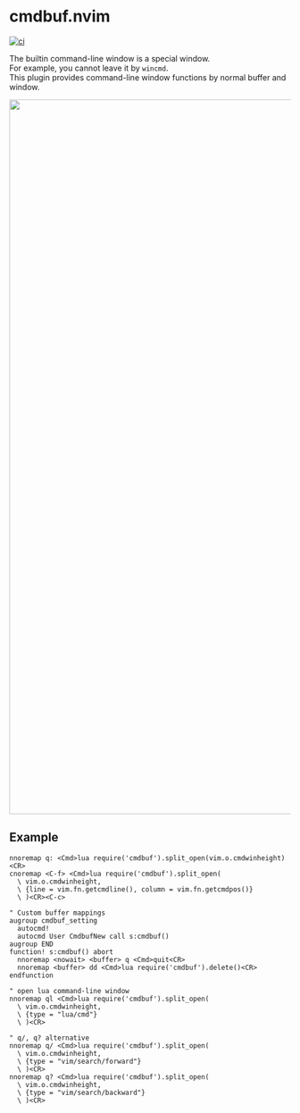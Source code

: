 # cmdbuf.nvim

[![ci](https://github.com/notomo/cmdbuf.nvim/workflows/ci/badge.svg?branch=main)](https://github.com/notomo/cmdbuf.nvim/actions?query=workflow%3Aci+branch%3Amain)

The builtin command-line window is a special window.  
For example, you cannot leave it by `wincmd`.  
This plugin provides command-line window functions by normal buffer and window.  

<img src="https://raw.github.com/wiki/notomo/cmdbuf.nvim/image/demo.gif" width="1280">

## Example

```vim
nnoremap q: <Cmd>lua require('cmdbuf').split_open(vim.o.cmdwinheight)<CR>
cnoremap <C-f> <Cmd>lua require('cmdbuf').split_open(
  \ vim.o.cmdwinheight,
  \ {line = vim.fn.getcmdline(), column = vim.fn.getcmdpos()}
  \ )<CR><C-c>

" Custom buffer mappings
augroup cmdbuf_setting
  autocmd!
  autocmd User CmdbufNew call s:cmdbuf()
augroup END
function! s:cmdbuf() abort
  nnoremap <nowait> <buffer> q <Cmd>quit<CR>
  nnoremap <buffer> dd <Cmd>lua require('cmdbuf').delete()<CR>
endfunction

" open lua command-line window
nnoremap ql <Cmd>lua require('cmdbuf').split_open(
  \ vim.o.cmdwinheight,
  \ {type = "lua/cmd"}
  \ )<CR>

" q/, q? alternative
nnoremap q/ <Cmd>lua require('cmdbuf').split_open(
  \ vim.o.cmdwinheight,
  \ {type = "vim/search/forward"}
  \ )<CR>
nnoremap q? <Cmd>lua require('cmdbuf').split_open(
  \ vim.o.cmdwinheight,
  \ {type = "vim/search/backward"}
  \ )<CR>
```